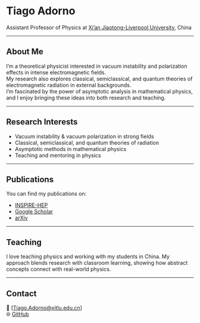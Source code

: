 # Tiago Adorno

Assistant Professor of Physics at [Xi’an Jiaotong-Liverpool University](https://www.xjtlu.edu.cn/en), China  

---

## About Me  
I’m a theoretical physicist interested in vacuum instability and polarization effects in intense electromagnetic fields.  
My research also explores classical, semiclassical, and quantum theories of electromagnetic radiation in external backgrounds.  
I’m fascinated by the power of asymptotic analysis in mathematical physics, and I enjoy bringing these ideas into both research and teaching.  

---

## Research Interests  
- Vacuum instability & vacuum polarization in strong fields  
- Classical, semiclassical, and quantum theories of radiation  
- Asymptotic methods in mathematical physics  
- Teaching and mentoring in physics  

---

## Publications  
You can find my publications on:  
- [INSPIRE-HEP](https://inspirehep.net/authors/1065407?ui-citation-summary=true)  
- [Google Scholar](https://scholar.google.com/)  
- [arXiv](https://arxiv.org/)  

---

## Teaching  
I love teaching physics and working with my students in China. My approach blends research with classroom learning, showing how abstract concepts connect with real-world physics.  

---

## Contact  
📧 [Tiago.Adorno@xjtlu.edu.cn]  
🌐 [GitHub](https://github.com/tadornohep)  
